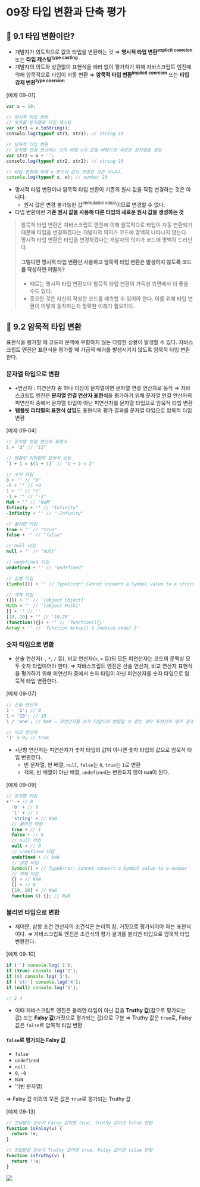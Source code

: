 # 09장 타입 변환과 단축 평가

## 📂 9.1 타입 변환이란?

- 개발자가 의도적으로 값의 타입을 변환하는 것
  ⇒ **명시적 타입 변환<sup>explicit coercion</sup>** 또는 **타입 캐스팅<sup>type casting</sup>**
- 개발자의 의도와 상관없이 표현식을 에러 없이 평가하기 위해 자바스크립트 엔진에 의해 암묵적으로 타입이 자동 변환
  ⇒ **암묵적 타입 변환<sup>implicit coercion</sup>** 또는 **타입 강제 변환<sup>type coercion</sup>**

[예제 09-01]

```javascript
var x = 10;

// 명시적 타입 변환
// 숫자를 문자열로 타입 캐스팅
var str1 = x.toString();
consolo.log(typeof str1, str1); // string 10

// 암묵적 타입 변환
// 문자열 연결 연산자는 숫자 타입 x의 값을 바탕으로 새로운 문자열을 생성
var str2 = x + '';
consolo.log(typeof str2, str2); // string 10

// 타입 변환에 의해 x 변수의 값이 변경된 것은 아니다.
console.log(typeof x, x); // number 10
```

- 명시적 타입 변환이나 암묵적 타입 변환이 기존의 원시 값을 직접 변경하는 것은 아니다.
  - 원시 값은 변경 불가능한 값<sup>immutable value</sup>이므로 변경할 수 없다.
- 타입 변환이란 **기존 원시 값을 사용해 다른 타입의 새로운 원시 값을 생성하는 것**

> 암묵적 타입 변환은 자바스크립트 엔진에 의해 암묵적으로 타입이 자동 변환되기 때문에 타입을 변경하겠다는 개발자의 의지가 코드에 명백히 나타나지 않는다.
> 명시적 타입 변환은 타입을 변경하겠다는 개발자의 의지가 코드에 명백히 드러난다.
>
> #### 그렇다면 명시적 타입 변환만 사용하고 암묵적 타입 변환은 발생하지 않도록 코드를 작성하면 어떨까?
>
> - 때로는 명시적 타입 변환보다 암묵적 타입 변환이 가독성 측면에서 더 좋을 수도 있다.
> - 중요한 것은 자신이 작성한 코드를 예측할 수 있어야 한다. 이를 위해 타입 변환이 어떻게 동작하는지 정확한 이해가 필요하다.

## 📂 9.2 암묵적 타입 변환

표현식을 평가할 때 코드의 문액에 부합하지 않는 다양한 상황이 발생할 수 있다. 자바스크립트 엔진은 표현식을 평가할 때 가급적 에러를 발생시키지 않도록 암묵적 타입 변환한다.

### 문자열 타입으로 변환

- `+`연산자 : 피연산자 중 하나 이상이 문자열이면 문자열 연결 연산자로 동작
  ⇒ 자바스크립트 엔진은 **문자열 연결 연산자 표현식**을 평가하기 위해 문자열 연결 연산자의 피연산자 중에서 문자열 타입이 아닌 피연산자를 문자열 타입으로 암묵적 타입 변환
- **템플릿 리터럴의 표현식 삽입**도 표현식의 평가 결과를 문자열 타입으로 암묵적 타입 변환

[예제 09-04]

```javascript
// 문자열 연결 연산자 표현식
1 + '2' // "12"

// 템플릿 리터럴의 표현식 삽입
`1 + 1 = ${1 + 1}` // "1 + 1 = 2"

// 숫자 타입
0 + '' // "0"
-0 + '' // +0
1 + '' // "1"
-1 + '' // "-1"
NaN + '' // "NaN"
Infinity + '' // "Infinity"
-Infinity + '' // "-Infinity"

// 불리언 타입
true + '' // "true"
false + '' // "false"

// null 타입
null + '' // "null"

// undefined 타입
undefined + '' // "undefined"

// 심벌 타입
(Symbol()) + '' // TypeError: Cannot convert a Symbol value to a string

// 객체 타입
({}) + '' // '[object Object]'
Math + '' // '[object Math]'
[] + '' // ''
[10, 20] + '' // '10,20'
(function(){}) + '' // 'function(){}'
Array + '' // 'function Array() { [native code] }'
```

### 숫자 타입으로 변환

- 산술 연산자(`-`, `*`, `/` 등), 비교 연산자(`<`, `>` 등)의 모든 피연산자는 코드의 문맥상 모두 숫자 타입이어야 한다.
  ⇒ 자바스크립트 엔진은 산술 연산자, 비교 연산자 표현식을 평가하기 위해 피연산자 중에서 숫자 타입이 아닌 피연산자를 숫자 타입으로 암묵적 타입 변환한다.

[예제 09-07]

```javascript
// 산술 연산자
1 - '1'; // 0
1 + '10'; // 10
1 / 'one'; // NaN ⇒ 피연산자를 숫자 타입으로 변환할 수 없는 경우 표현식의 평가 경과는 NaN

// 비교 연산자
'1' > 0; // true
```

- `+`단항 연산자는 피연산자가 숫자 타입의 값이 아니면 숫자 타입의 값으로 암묵적 타입 변환한다.
  - 빈 문자열, 빈 배열, `null`, `false`는 `0`, `true`는 `1`로 변환
  - 객체, 빈 배열이 아닌 배열, `undefined`는 변환되지 않아 `NaN`이 된다.

[예제 09-09]

```javascript
// 문자열 타입
+'' + // 0
  '0' + // 0
  '1' + // 1
  'string' + // NaN
  // 불리언 타입
  true + // 1
  false + // 0
  // null 타입
  null + // 0
  // undefined 타입
  undefined + // NaN
  // 심벌 타입
  Symbol() + // TypeError: Cannot convert a Symbol value to a number
  // 객체 타입
  {} + // NaN
  [] + // 0
  [10, 20] + // NaN
  function () {}; // NaN
```

### 불리언 타입으로 변환

- 제어문, 삼항 조건 연산자의 조건식은 논리적 참, 거짓으로 평가되어야 하는 표현식이다.
  ⇒ 자바스크립트 엔진은 조건식의 평가 결과를 불리언 타입으로 암묵적 타입 변환한다.

[예제 09-10]

```javascript
if ('') console.log('1');
if (true) console.log('2');
if (0) console.log('3');
if ('str') console.log('4');
if (null) console.log('5');

// 2 4
```

- 이때 자바스크립트 엔진은 불리언 타입이 아닌 값을 **Truthy 값**(참으로 평가되는 값) 또는 **Falsy 값**(거짓으로 평가되는 값)으로 구분
  ⇒ Truthy 값은 `true`로, Falsy 값은 `false`로 암묵적 타입 변환

#### `false`로 평가되는 Falsy 값

- `false`
- `undefined`
- `null`
- `0`, `-0`
- `NaN`
- ''(빈 문자열)

⇒ Falsy 값 이외의 모든 값은 `true`로 평가되는 Truthy 값

[예제 09-13]

```javascript
// 전달받은 인수가 Falsy 값이면 true, Truthy 값이면 false 반환
function isFalsy(v) {
  return !v;
}

// 전달받은 인수가 Truthy 값이면 true, Falsy 값이면 false 반환
function isTruthy(v) {
  return !!v;
}
```

![](https://i.imgur.com/Rmux640.png)
